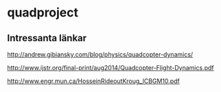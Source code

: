 # quadproject

## Intressanta länkar
http://andrew.gibiansky.com/blog/physics/quadcopter-dynamics/

http://www.ijstr.org/final-print/aug2014/Quadcopter-Flight-Dynamics.pdf

http://www.engr.mun.ca/HosseinRideoutKroug_ICBGM10.pdf
